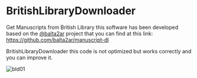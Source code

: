 # BritishLibraryDownloader
Get Manuscripts from British Library
this software has been developed based on the [@balta2ar](https://github.com/balta2ar) project that you can find at this link:
https://github.com/balta2ar/manuscript-dl

BritishLibraryDownloader
this code is not optimized but works correctly and you can improve it.

![bld01](https://user-images.githubusercontent.com/4406327/227910151-21ead77f-afbe-4347-90a6-cc4042c14533.jpg)

